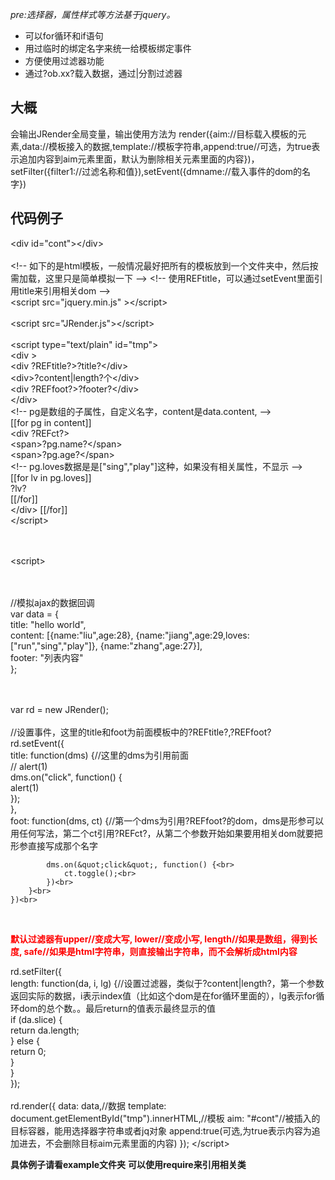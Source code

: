 
<i>pre:选择器，属性样式等方法基于jquery。</i>
<ul>
<li>可以for循环和if语句</li>
<li>用过临时的绑定名字来统一给模板绑定事件</li>
<li>方便使用过滤器功能</li>
<li>通过?ob.xx?载入数据，通过|分割过滤器</li>
</ul>


<h2>大概</h2>
<p>会输出JRender全局变量，输出使用方法为 render({aim://目标载入模板的元素,data://模板接入的数据,template://模板字符串,append:true//可选，为true表示追加内容到aim元素里面，默认为删除相关元素里面的内容})，setFilter({filter1://过滤名称和值}),setEvent({dmname://载入事件的dom的名字})</p>

<h2>代码例子</h2>
<p>
&lt;div id=&quot;cont&quot;&gt;&lt;/div&gt;
<br><br>
&lt;!-- &#22914;&#19979;&#30340;&#26159;html&#27169;&#26495;&#65292;&#19968;&#33324;&#24773;&#20917;&#26368;&#22909;&#25226;&#25152;&#26377;&#30340;&#27169;&#26495;&#25918;&#21040;&#19968;&#20010;&#25991;&#20214;&#22841;&#20013;&#65292;&#28982;&#21518;&#25353;&#38656;&#21152;&#36733;&#65292;&#36825;&#37324;&#21482;&#26159;&#31616;&#21333;&#27169;&#25311;&#19968;&#19979; --&gt;
&lt;!-- &#20351;&#29992;REFtitle&#65292;&#21487;&#20197;&#36890;&#36807;setEvent&#37324;&#38754;&#24341;&#29992;title&#26469;&#24341;&#29992;&#30456;&#20851;dom --&gt;
<br>&lt;script src=&quot;jquery.min.js&quot; &gt;&lt;/script&gt;
<br><br>
&lt;script src=&quot;JRender.js&quot;&gt;&lt;/script&gt;
<br>
   <br> &lt;script type=&quot;text/plain&quot; id=&quot;tmp&quot;&gt;<br>
        &lt;div &gt;<br>
            &lt;div ?REFtitle?&gt;?title?&lt;/div&gt;<br>
            &lt;div&gt;?content|length?&#20010;&lt;/div&gt;<br>
            &lt;div ?REFfoot?&gt;?footer?&lt;/div&gt;<br>
        &lt;/div&gt;<br>
        &lt;!-- pg&#26159;&#25968;&#32452;&#30340;&#23376;&#23646;&#24615;&#65292;&#33258;&#23450;&#20041;&#21517;&#23383;&#65292;content&#26159;data.content, --&gt;<br>
        [[for pg in content]]<br>
        &lt;div ?REFct?&gt;<br>
            &lt;span&gt;?pg.name?&lt;/span&gt;<br>
            &lt;span&gt;?pg.age?&lt;/span&gt; <br>
            &lt;!-- pg.loves&#25968;&#25454;&#26159;&#26159;[&quot;sing&quot;,&quot;play&quot;]&#36825;&#31181;&#65292;&#22914;&#26524;&#27809;&#26377;&#30456;&#20851;&#23646;&#24615;&#65292;&#19981;&#26174;&#31034; --&gt;<br>
            [[for lv in pg.loves]] <br>
				?lv?<br>
             [[/for]]<br>
        &lt;/div&gt;
        [[/for]]<br>
    &lt;/script&gt;<br>



<br><br>
    &lt;script&gt;<br>

<br><br>
//&#27169;&#25311;ajax&#30340;&#25968;&#25454;&#22238;&#35843;<br>
    var data = {<br>
        title: &quot;hello world&quot;,<br>
        content: [{name:&quot;liu&quot;,age:28}, {name:&quot;jiang&quot;,age:29,loves:[&quot;run&quot;,&quot;sing&quot;,&quot;play&quot;]}, {name:&quot;zhang&quot;,age:27}],<br>
        footer: &quot;&#21015;&#34920;&#20869;&#23481;&quot;<br>
    };

<br><br>
    var rd = new JRender();
<br><br>
//&#35774;&#32622;&#20107;&#20214;&#65292;&#36825;&#37324;&#30340;title&#21644;foot&#20026;&#21069;&#38754;&#27169;&#26495;&#20013;&#30340;?REFtitle?,?REFfoot?<br>
    rd.setEvent({<br>
        title: function(dms) {//&#36825;&#37324;&#30340;dms&#20026;&#24341;&#29992;&#21069;&#38754;<br>
            // alert(1)<br>
            dms.on(&quot;click&quot;, function() {<br>
                alert(1)<br>
            });<br>
        },<br>
        foot: function(dms, ct) {//&#31532;&#19968;&#20010;dms&#20026;&#24341;&#29992;?REFfoot?&#30340;dom&#65292;dms&#26159;&#24418;&#21442;&#21487;&#20197;&#29992;&#20219;&#20309;&#20889;&#27861;&#65292;&#31532;&#20108;&#20010;ct&#24341;&#29992;?REFct?&#65292;&#20174;&#31532;&#20108;&#20010;&#21442;&#25968;&#24320;&#22987;&#22914;&#26524;&#35201;&#29992;&#30456;&#20851;dom&#23601;&#35201;&#25226;&#24418;&#21442;&#30452;&#25509;&#20889;&#25104;&#37027;&#20010;&#21517;&#23383;<br>

            dms.on(&quot;click&quot;, function() {<br>
                ct.toggle();<br>
            })<br>
        }<br>
    })<br>

<br>
<p style="font-weight:bold;color:red;">默认过滤器有upper//变成大写, lower//变成小写, length//如果是数组，得到长度, safe//如果是html字符串，则直接输出字符串，而不会解析成html内容</p>
    rd.setFilter({<br>
        length: function(da, i, lg) {//&#35774;&#32622;&#36807;&#28388;&#22120;&#65292;&#31867;&#20284;&#20110;?content|length?&#65292;&#31532;&#19968;&#20010;&#21442;&#25968;&#36820;&#22238;&#23454;&#38469;&#30340;&#25968;&#25454;&#65292;i&#34920;&#31034;index&#20540;&#65288;&#27604;&#22914;&#36825;&#20010;dom&#26159;&#22312;for&#24490;&#29615;&#37324;&#38754;&#30340;&#65289;&#65292;lg&#34920;&#31034;for&#24490;&#29615;dom&#30340;&#24635;&#20010;&#25968;&#12290;&#12290;&#26368;&#21518;return&#30340;&#20540;&#34920;&#31034;&#26368;&#32456;&#26174;&#31034;&#30340;&#20540;<br>
            if (da.slice) {<br>
                return da.length;<br>
            } else {<br>
                return 0;<br>
            }<br>
        }<br>
    });<br>


<br>
    rd.render({
        data: data,//&#25968;&#25454;
        template: document.getElementById(&quot;tmp&quot;).innerHTML,//&#27169;&#26495;
        aim: &quot;#cont&quot;//&#34987;&#25554;&#20837;&#30340;&#30446;&#26631;&#23481;&#22120;&#65292;&#33021;&#29992;&#36873;&#25321;&#22120;&#23383;&#31526;&#20018;&#25110;&#32773;jq&#23545;&#35937;
        append:true(可选,为true表示内容为追加进去，不会删除目标aim元素里面的内容)
    });
    &lt;/script&gt;

</p>

<b>具体例子请看example文件夹</b>
<b>可以使用require来引用相关类</b>